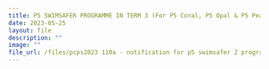 ```yaml
---
title: P5 SWIMSAFER PROGRAMME IN TERM 3 (For P5 Coral, P5 Opal & P5 Pearl Only)
date: 2023-05-25
layout: file
description: ""
image: ""
file_url: /files/pcps2023 110a - notification for p5 swimsafer 2 programme p5cop.pdf
---
```

